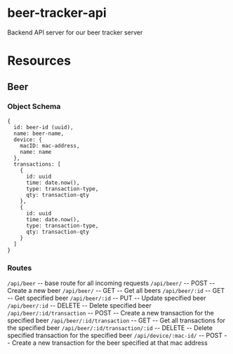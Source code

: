 # beer-tracker-api
Backend API server for our beer tracker server

# Resources
## Beer
### Object Schema
```
{
  id: beer-id (uuid),
  name: beer-name,
  device: {
    macID: mac-address,
    name: name
  },
  transactions: [
    {
      id: uuid
      time: date.now(),
      type: transaction-type,
      qty: transaction-qty
    },
    {
      id: uuid
      time: date.now(),
      type: transaction-type,
      qty: transaction-qty
    }
  ]
}
```
### Routes
`/api/beer` -- base route for all incoming requests
`/api/beer/` -- POST -- Create a new beer
`/api/beer/` -- GET -- Get all beers
`/api/beer/:id` -- GET -- Get specified beer
`/api/beer/:id` -- PUT -- Update specified beer
`/api/beer/:id` -- DELETE -- Delete specified beer
`/api/beer/:id/transaction` -- POST --  Create a new transaction for the specified beer
`/api/beer/:id/transaction` -- GET --  Get all transactions for the specified beer
`/api/beer/:id/transaction/:id` -- DELETE --  Delete specified transaction for the specified beer
`/api/device/:mac-id/` -- POST -- Create a new transaction for the beer specified at that mac address
